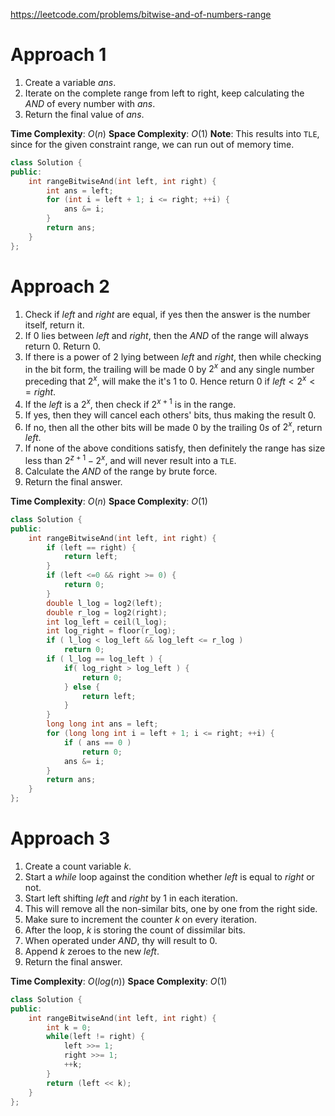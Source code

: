 https://leetcode.com/problems/bitwise-and-of-numbers-range

# Approach 1

1. Create a variable $ans$.
2. Iterate on the complete range from left to right, keep calculating the $AND$ of every number with $ans$.
3. Return the final value of $ans$.

**Time Complexity**: $O(n)$
**Space Complexity**: $O(1)$
**Note**: This results into `TLE`, since for the given constraint range, we can run out of memory time.

```cpp
class Solution {
public:
    int rangeBitwiseAnd(int left, int right) {
        int ans = left;
        for (int i = left + 1; i <= right; ++i) {
            ans &= i;
        }
        return ans;
    }
};
```

# Approach 2

1. Check if $left$ and $right$ are equal, if yes then the answer is the number itself, return it.
2. If $0$ lies between $left$ and $right$, then the $AND$ of the range will always return $0$. Return $0$.
3. If there is a power of $2$ lying between $left$ and $right$, then while checking in the bit form, the trailing will be made $0$ by $2^x$ and any single number preceding that $2^x$, will make the it's $1$ to $0$. Hence return $0$ if $left < 2^x <= right$.
4. If the $left$ is a $2^x$, then check if $2^{x+1}$ is in the range.
5. If yes, then they will cancel each others' bits, thus making the result $0$.
6. If no, then all the other bits will be made $0$ by the trailing $0s$ of $2^x$, return $left$.
7. If none of the above conditions satisfy, then definitely the range has size less than $2^{z+1} - 2^x$, and will never result into a `TLE`.
8. Calculate the $AND$ of the range by brute force.
9. Return the final answer.

**Time Complexity**: $O(n)$
**Space Complexity**: $O(1)$

```cpp
class Solution {
public:
    int rangeBitwiseAnd(int left, int right) {
        if (left == right) {
            return left;
        }
        if (left <=0 && right >= 0) {
            return 0;
        }
        double l_log = log2(left);
        double r_log = log2(right);
        int log_left = ceil(l_log);
        int log_right = floor(r_log);
        if ( l_log < log_left && log_left <= r_log )
            return 0;
        if ( l_log == log_left ) {
            if( log_right > log_left ) {
                return 0;
            } else {
                return left;
            }
        }
        long long int ans = left;
        for (long long int i = left + 1; i <= right; ++i) {
            if ( ans == 0 )
                return 0;
            ans &= i;
        }
        return ans;
    }
};
```

# Approach 3

1. Create a count variable $k$.
2. Start a $while$ loop against the condition whether $left$ is equal to $right$ or not.
3. Start left shifting $left$ and $right$ by 1 in each iteration.
4. This will remove all the non-similar bits, one by one from the right side.
5. Make sure to increment the counter $k$ on every iteration.
6. After the loop, $k$ is storing the count of dissimilar bits.
7. When operated under $AND$, thy will result to $0$.
8. Append $k$ zeroes to the new $left$.
9. Return the final answer.

**Time Complexity**: $O(log(n))$
**Space Complexity**: $O(1)$

```cpp
class Solution {
public:
    int rangeBitwiseAnd(int left, int right) {
        int k = 0;
        while(left != right) {
            left >>= 1;
            right >>= 1;
            ++k;
        }
        return (left << k);
    }
};
```